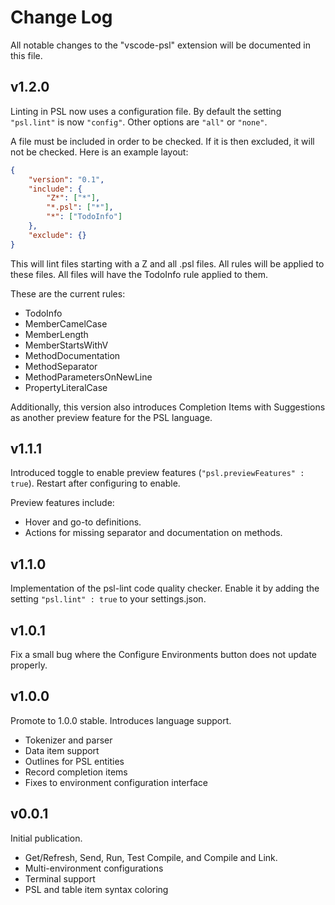 # Change Log
All notable changes to the "vscode-psl" extension will be documented in this file.

## v1.2.0

Linting in PSL now uses a configuration file. By default the setting `"psl.lint"` is now `"config"`. Other options are `"all"` or `"none"`.

A file must be included in order to be checked. If it is then excluded, it will not be checked. Here is an example layout:

```json
{
	"version": "0.1",
	"include": {
		"Z*": ["*"],
		"*.psl": ["*"],
		"*": ["TodoInfo"]
	},
	"exclude": {}
}
```

This will lint files starting with a Z and all .psl files. All rules will be applied to these files. All files will have the TodoInfo rule applied to them.

These are the current rules:
- TodoInfo
- MemberCamelCase
- MemberLength
- MemberStartsWithV
- MethodDocumentation
- MethodSeparator
- MethodParametersOnNewLine
- PropertyLiteralCase

Additionally, this version also introduces Completion Items with Suggestions as another preview feature for the PSL language.

## v1.1.1

Introduced toggle to enable preview features (`"psl.previewFeatures" : true`). Restart after configuring to enable.

Preview features include:
- Hover and go-to definitions.
- Actions for missing separator and documentation on methods.

## v1.1.0
Implementation of the psl-lint code quality checker. Enable it by adding the setting `"psl.lint" : true` to your settings.json.

## v1.0.1
Fix a small bug where the Configure Environments button does not update properly.

## v1.0.0
Promote to 1.0.0 stable. Introduces language support.

- Tokenizer and parser
- Data item support
- Outlines for PSL entities
- Record completion items
- Fixes to environment configuration interface

## v0.0.1
Initial publication.

- Get/Refresh, Send, Run, Test Compile, and Compile and Link.
- Multi-environment configurations
- Terminal support
- PSL and table item syntax coloring
